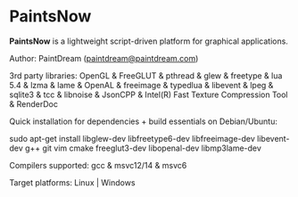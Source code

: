 PaintsNow
=========

__PaintsNow__ is a lightweight script-driven platform for graphical applications.

Author: PaintDream (paintdream@paintdream.com)

3rd party libraries: OpenGL & FreeGLUT & pthread & glew & freetype & lua 5.4 & lzma & lame & OpenAL & freeimage & typedlua & libevent & lpeg & sqlite3 & tcc & libnoise & JsonCPP & Intel(R) Fast Texture Compression Tool & RenderDoc

Quick installation for dependencies + build essentials on Debian/Ubuntu: 

sudo apt-get install libglew-dev libfreetype6-dev libfreeimage-dev libevent-dev g++ git vim cmake freeglut3-dev libopenal-dev libmp3lame-dev
      
Compilers supported: gcc & msvc12/14 & msvc6

Target platforms: Linux | Windows
